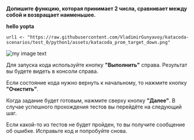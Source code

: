 **Допишите функцию, которая принимает 2 числа, сравнивает между собой и возвращает наименьшее.**

**hello yopta**
```
url1 <- "https://raw.githubusercontent.com/VladimirGunyavoy/katacoda-scenarios/test_0/python1/assets/katacoda_prom_target_down.png"
```

![my image text]("https://raw.githubusercontent.com/VladimirGunyavoy/katacoda-scenarios/test_0/python1/assets/katacoda_prom_target_down.png" "my title")

Для запуска кода используйте кнопку **"Выполнить"** справа.
Результат вы будете видеть в консоли справа.

Если состояние кода нужно вернуть к начальному, то нажмите кнопку **"Очистить"**.

Когда задание будет готовым, нажмите сверху кнопку **"Далее"**.
В случае успешного прохождения тестов вы перейдёте на следующий шаг.

Если какой-то из тестов не будет пройден, то вы получите сообщение об ошибке.
Исправьте код и попробуйте снова.







